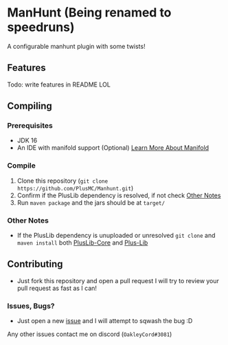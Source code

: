# ManHunt (Being renamed to speedruns)
A configurable manhunt plugin with some twists!


## Features
Todo: write features in README LOL

## Compiling

### Prerequisites
- JDK 16
- An IDE with manifold support (Optional) [Learn More About Manifold][1]

### Compile
1. Clone this repository (`git clone https://github.com/PlusMC/Manhunt.git`)
2. Confirm if the PlusLib dependency is resolved, if not check [Other Notes](#other-notes)
3. Run `maven package` and the jars should be at `target/`


### Other Notes
- If the PlusLib dependency is unuploaded or unresolved `git clone` and `maven install` both [PlusLib-Core][2] and [Plus-Lib][3]

## Contributing
- Just fork this repository and open a pull request I will try to review your pull request as fast as I can!

### Issues, Bugs?
- Just open a new [issue][4] and I will attempt to sqwash the bug :D


[1]: https://manifold.systems/
[2]: https://github.com/PlusMC/PlusLib-Core
[3]: https://github.com/PlusMC/PlusLib
[4]: https://github.com/PlusMC/Manhunt/issues/new/choose

Any other issues contact me on discord (`OakleyCord#3081`)
